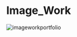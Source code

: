 ﻿# Image_Work



 
![imageworkportfolio](https://github.com/RachAppweb/Image_Work/assets/126121532/c34cd628-baaf-498a-b43c-ff90262320c9)
